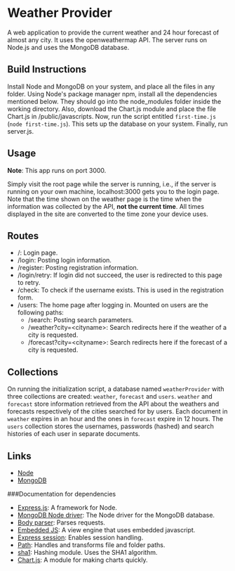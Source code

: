 Weather Provider
================

A web application to provide the current weather and 24 hour forecast of almost any city. It uses the openweathermap API. The server runs
on Node.js and uses the MongoDB database.


Build Instructions
------------------

Install Node and MongoDB on your system, and place all the files in any folder. Using Node's package manager npm, install all
the dependencies mentioned below. They should go into the node_modules folder inside the working directory. Also, download the Chart.js module and place the file Chart.js in /public/javascripts. Now, run the script entitled `first-time.js` (`node first-time.js`). This sets up the database on your system. Finally, run server.js.

Usage
-----

**Note**: This app runs on port 3000.  

Simply visit the root page while the server is running, i.e., if the server is running on your own machine, localhost:3000 gets you
to the login page. Note that the time shown on the weather page is the time when the information was collected by the API, **not the
current time**. All times displayed in the site are converted to the time zone your device uses.


Routes
------

* /: Login page.
* /login: Posting login information.
* /register: Posting registration information.
* /login/retry: If login did not succeed, the user is redirected to this page to retry.
* /check: To check if the username exists. This is used in the registration form.
* /users: The home page after logging in. Mounted on users are the following paths:
	* /search: Posting search parameters.
	* /weather?city=&lt;cityname&gt;: Search redirects here if the weather of a city is requested.
	* /forecast?city=&lt;cityname&gt;: Search redirects here if the forecast of a city is requested.

Collections
-----------

On running the initialization script, a database named `weatherProvider` with three collections are created: `weather`, `forecast` and
`users`. `weather` and `forecast` store information retrieved from the API about the weathers and forecasts respectively of the cities
searched for by users. Each document in `weather` expires in an hour and the ones in `forecast` expire in 12 hours. The `users` collection stores the usernames, passwords (hashed) and search histories of each user in separate documents.

Links
-----

* [Node](http://www.nodejs.org)
* [MongoDB](http://www.mongodb.org)

###Documentation for dependencies

* [Express.js](http://www.expressjs.com): A framework for Node.
* [MongoDB Node driver](http://mongodb.github.io/node-mongodb-native): The Node driver for the MongoDB database.
* [Body parser](https://github.com/expressjs/body-parser): Parses requests.
* [Embedded JS](http://www.embeddedjs.com): A view engine that uses embedded javascript.
* [Express session](https://github.com/expressjs/session): Enables session handling.
* [Path](https://nodejs.org/api/path.html): Handles and transforms file and folder paths.
* [sha1](https://www.npmjs.com/package/sha1): Hashing module. Uses the SHA1 algorithm.
* [Chart.js](http://www.chartjs.org): A module for making charts quickly.